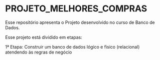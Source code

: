 # PROJETO_MELHORES_COMPRAS

Esse repositório apresenta o Projeto desenvolvido no curso de Banco de Dados.

Esse projeto está dividido em etapas:

1ª Etapa: Construir um banco de dados lógico e fisico (relacional) atendendo às regras de negócio
